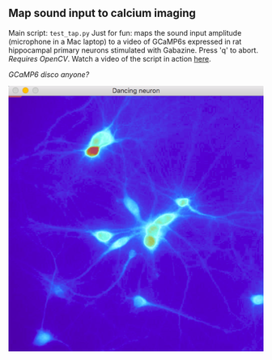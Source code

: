 ## Map sound input to calcium imaging 

Main script: `test_tap.py`
Just for fun: maps the sound input amplitude (microphone in a Mac laptop) to a video of GCaMP6s expressed in rat hippocampal primary neurons stimulated with Gabazine. Press 'q' to abort. *Requires OpenCV*. Watch a video of the script in action [here](https://vimeo.com/144476227). 

*GCaMP6 disco anyone?* 

![GCaMP6](GCaMPdisco.png)


